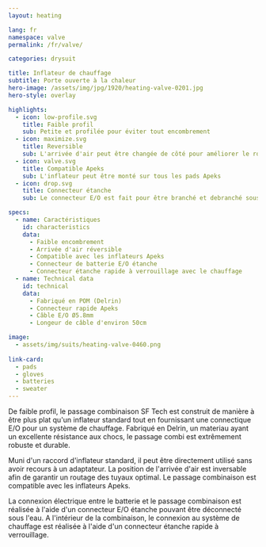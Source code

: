 ```yaml
---
layout: heating

lang: fr
namespace: valve
permalink: /fr/valve/

categories: drysuit

title: Inflateur de chauffage
subtitle: Porte ouverte à la chaleur
hero-image: /assets/img/jpg/1920/heating-valve-0201.jpg
hero-style: overlay

highlights:
  - icon: low-profile.svg
    title: Faible profil
    sub: Petite et profilée pour éviter tout encombrement
  - icon: maximize.svg
    title: Reversible
    sub: L'arrivée d'air peut être changée de côté pour améliorer le routage des tuyaux
  - icon: valve.svg
    title: Compatible Apeks
    sub: L'inflateur peut être monté sur tous les pads Apeks
  - icon: drop.svg
    title: Connecteur étanche
    sub: Le connecteur E/O est fait pour être branché et debranché sous l'eau

specs:
  - name: Caractéristiques
    id: characteristics
    data:
      - Faible encombrement
      - Arrivée d'air réversible
      - Compatible avec les inflateurs Apeks
      - Connecteur de batterie E/O étanche
      - Connecteur étanche rapide à verrouillage avec le chauffage
  - name: Technical data
    id: technical
    data:
      - Fabriqué en POM (Delrin)
      - Connecteur rapide Apeks
      - Câble E/O Ø5.8mm
      - Longeur de câble d'environ 50cm

image:
  - assets/img/suits/heating-valve-0460.png
  
link-card:
  - pads
  - gloves
  - batteries
  - sweater
---
```

De faible profil, le passage combinaison SF Tech est construit de manière à être plus plat qu'un inflateur standard tout en fournissant une connectique E/O pour un système de chauffage. Fabriqué en Delrin, un materiau ayant un excellente résistance aux chocs, le passage combi est extrêmement robuste et durable.

Muni d'un raccord d'inflateur standard, il peut être directement utilisé sans avoir recours à un adaptateur. La position de l'arrivée d'air est inversable afin de garantir un routage des tuyaux optimal. Le passage combinaison est compatible avec les inflateurs Apeks.

La connexion électrique entre le batterie et le passage combinaison est réalisée à l'aide d'un connecteur E/O étanche pouvant être déconnecté sous l'eau. A l'intérieur de la combinaison, le connexion au système de chauffage est réalisée à l'aide d'un connecteur étanche rapide à verrouillage.


